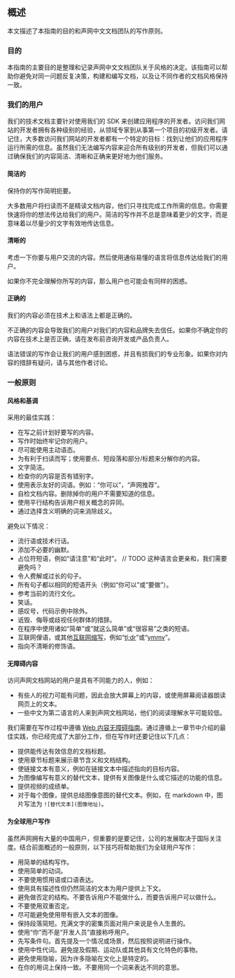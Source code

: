 ## 概述

本文描述了本指南的目的和声网中文文档团队的写作原则。

### 目的

本指南的主要目的是整理和记录声网中文文档团队关于风格的决定。该指南可以帮助你避免对同一问题反复决策，构建和编写文档，以及让不同作者的文档风格保持一致。

### 我们的用户

我们的技术文档主要针对使用我们的 SDK 来创建应用程序的开发者。访问我们网站的开发者拥有各种级别的经验，从领域专家到从事第一个项目的初级开发者。请记住，大多数访问我们网站的开发者都有一个特定的目标：找到让他们的应用程序运行所需的信息。虽然我们无法编写内容来迎合所有级别的开发者，但我们可以通过确保我们的内容简洁、清晰和正确来更好地为他们服务。

#### 简洁的

保持你的写作简明扼要。

大多数用户将扫读而不是精读文档内容，他们只寻找完成工作所需的信息。你需要快速将你的想法传达给我们的用户。简洁的写作并不总是意味着更少的文字，而是意味着以尽量少的文字有效地传达信息。

#### 清晰的

考虑一下你要与用户交流的内容。然后使用通俗易懂的语言将信息传达给我们的用户。

如果你不完全理解你所写的内容，那么用户也可能会有同样的困惑。

#### 正确的

我们的内容必须在技术上和语法上都是正确的。

不正确的内容会导致我们的用户对我们的内容和品牌失去信任。如果你不确定你的内容在技术上是否正确，请在发布前咨询开发或产品负责人。

语法错误的写作会让我们的用户感到困惑，并且有损我们的专业形象。如果你对内容的措辞有疑问，请与其他作者讨论。

### 一般原则

#### 风格和基调

采用的最佳实践：

- 在写之前计划好要写的内容。
- 写作时始终牢记你的用户。
- 尽可能使用主动语态。
- 为有利于扫读而写；使用要点、短段落和部分/标题来分解你的内容。
- 文字简洁。
- 检查你的内容是否有错别字。
- 使用表示友好的词语。例如：“你可以”，“声网推荐”。
- 自检文档内容。删除掉你的用户不需要知道的信息。
- 使用平行结构告诉用户相关概念的异同。
- 通过选择含义明确的词来消除歧义。

避免以下情况：

- 流行语或技术行话。
- 添加不必要的幽默。
- 占位符短语，例如“请注意”和“此时”。 // TODO 这种语言会更亲和，我们需要避免吗？
- 令人费解或过长的句子。
- 所有句子都以相同的短语开头（例如“你可以”或“要做”）。
- 参考当前的流行文化。
- 笑话。
- 感叹号，代码示例中除外。
- 诋毁、侮辱或歧视任何群体的措辞。
- 在程序中使用诸如“简单”或“就这么简单”或“很容易”之类的短语。
- 互联网俚语，或其他[互联网缩写]( https://developers.google.com/style/abbreviations#dont-use)，例如“[tl;dr](https://developers.google.com/style/word-list#tldr)”或“[ymmv](https://developers.google.com/style/word-list#ymmv)”。
- 指向不清晰的修饰语。

#### 无障碍内容

访问声网文档网站的用户是具有不同能力的人，例如：
- 有些人的视力可能有问题，因此会放大屏幕上的内容，或使用屏幕阅读器朗读网页上的文本。
- 一些中文为第二语言的人来到声网文档网站，他们的阅读理解水平可能较低。

我们需要在写作过程中遵循 [Web 内容无障碍指南](https://www.w3.org/Translations/WCAG21-zh/)。通过遵循上一章节中介绍的最佳实践，你已经完成了大部分工作，但在写作时还要记住以下几点：

- 提供能传达有效信息的文档标题。
- 使用章节标题来展示章节含义和文档结构。
- 使链接文本有意义，例如在链接文本中描述指向的目标内容。
- 为图像编写有意义的替代文本，提供有关图像是什么或它描述的功能的信息。
- 提供视频的成绩单。
- 对于每个图像，提供总结图像意图的替代文本。例如，在 markdown 中，图片写法为 `![替代文本](图像地址)`。

#### 为全球用户写作

虽然声网拥有大量的中国用户，但重要的是要记住，公司的发展取决于国际关注度。结合前面概述的一般原则，以下技巧将帮助我们为全球用户写作：

- 用简单的结构写作。
- 使用简单的动词。
- 不要使用惯用语或口语表达。
- 使用具有描述性但仍然简洁的文本为用户提供上下文。
- 避免做否定的结构。不要告诉用户不能做什么，而要告诉用户可以做什么。
- 不要使用双重否定。
- 尽可能避免使用带有嵌入文本的图像。
- 保持段落简短。充满文字的密集页面对用户来说是令人生畏的。
- 使用“你”而不是“开发人员”直接称呼用户。
- 先写条件句。首先提及一个情况或场景，然后按照说明进行操作。
- 使用中性代词。避免提及假期、运动队或其他具有文化特色的事物。
- 避免使用隐喻，因为许多隐喻在文化上是特定的。
- 在你的用词上保持一致。不要用同一个词来表达不同的意思。
